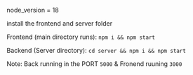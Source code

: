 node_version = 18

install the frontend and server folder

Frontend (main directory runs):
`npm i && npm start`

Backend (Server directory):
`cd server && npm i && npm start`

Note: Back running in the PORT `5000` & Fronend ruuning `3000`